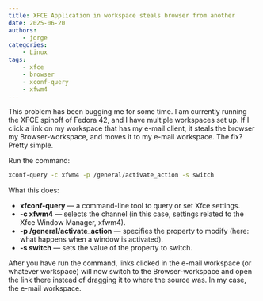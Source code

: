 ```yaml
---
title: XFCE Application in workspace steals browser from another
date: 2025-06-20
authors:
    - jorge
categories:
    - Linux
tags:
    - xfce
    - browser
    - xconf-query
    - xfwm4
---
```


This problem has been bugging me for some time. I am currently running the XFCE spinoff of Fedora 42, and I have multiple workspaces set up. If I click a link on my workspace that has my e-mail client, it steals the browser my Browser-workspace, and moves it to my e-mail workspace. The fix? Pretty simple.

<!-- more -->

Run the command:

```bash
xconf-query -c xfwm4 -p /general/activate_action -s switch
```

What this does:

* **xfconf-query** — a command-line tool to query or set Xfce settings.
* **-c xfwm4** — selects the channel (in this case, settings related to the Xfce Window Manager, xfwm4).
* **-p /general/activate_action** — specifies the property to modify (here: what happens when a window is activated).
* **-s switch** — sets the value of the property to switch.

After you have run the command, links clicked in the e-mail workspace (or whatever workspace) will now switch to the Browser-workspace and open the link there instead of dragging it to where the source was. In my case, the e-mail workspace.
